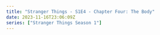 ```yaml
---
title: "Stranger Things - S1E4 - Chapter Four: The Body"
date: 2023-11-16T23:06:09Z
series: ["Stranger Things Season 1"]
---
```



<mux-player stream-type="on-demand"
  src="https://kp3d-my.sharepoint.com/personal/ryoo_kp3d_onmicrosoft_com/_layouts/15/download.aspx?share=EWU0tSq0C0xNvHLjeEW7gMQBUrg2Mi8IlQ_NkYS4YZAmUw" prefer-playback="mse" controls>
  </mux-player>
  
  
  <script src="https://cdn.jsdelivr.net/npm/@mux/mux-player"></script>
  
 <script type="application/ld+json">
 {
  "@context": "https://schema.org/",
  "@type": "VideoObject",
  "name": "Stranger Things - S1E4 - Chapter Four: The Body",
  "contentUrl": "https://stream.mux.com/v16xWtHINM8I01CR025v7DUFDzQJjPIKL01K5339mL7s01w.m3u8",
  "thumbnailUrl": "https://www.themoviedb.org/t/p/original/nviyFKko4Uk1mqHxehvxGhnMHFV.jpg?width=314&fit_mode=preserve&time=25",
  "uploadDate": "2023-11-16T23:06:09Z",
}

</script>